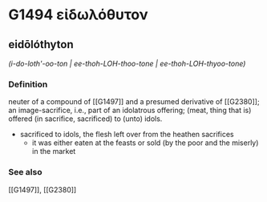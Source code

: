 # G1494 εἰδωλόθυτον

## eidōlóthyton

_(i-do-loth'-oo-ton | ee-thoh-LOH-thoo-tone | ee-thoh-LOH-thyoo-tone)_

### Definition

neuter of a compound of [[G1497]] and a presumed derivative of [[G2380]]; an image-sacrifice, i.e., part of an idolatrous offering; (meat, thing that is) offered (in sacrifice, sacrificed) to (unto) idols.

- sacrificed to idols, the flesh left over from the heathen sacrifices
  - it was either eaten at the feasts or sold (by the poor and the miserly) in the market

### See also

[[G1497]], [[G2380]]

